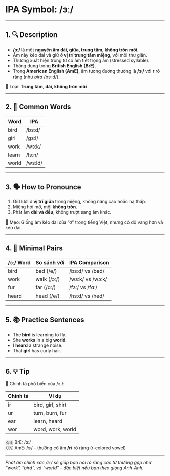 # IPA Symbol: /ɜː/

---

## 1. 🔍 Description

- **/ɜː/** là một **nguyên âm dài, giữa, trung tâm, không tròn môi**.
- Âm này kéo dài và giữ ở **vị trí trung tâm miệng**, với môi thư giãn.
- Thường xuất hiện trong từ có âm tiết trọng âm (stressed syllable).
- Thông dụng trong **British English (BrE)**.
- Trong **American English (AmE)**, âm tương đương thường là **/ɝ/** với **r** rõ ràng (như *bird* /bɝːd/).

📍 Loại: **Trung tâm, dài, không tròn môi**

---

## 2. 📝 Common Words

| Word     | IPA          |
|----------|--------------|
| bird     | /bɜːd/       |
| girl     | /ɡɜːl/       |
| work     | /wɜːk/       |
| learn    | /lɜːn/       |
| world    | /wɜːld/      |

---

## 3. 🗣️ How to Pronounce

1. Giữ lưỡi ở **vị trí giữa** trong miệng, không nâng cao hoặc hạ thấp.
2. Miệng hơi mở, môi **không tròn**.
3. Phát âm **dài và đều**, không trượt sang âm khác.

🧠 Mẹo: Giống âm kéo dài của “ơ” trong tiếng Việt, nhưng có độ vang hơn và kéo dài.

---

## 4. 🎯 Minimal Pairs

| /ɜː/ Word | So sánh với | IPA Comparison     |
|-----------|--------------|--------------------|
| bird      | bed (/e/)    | /bɜːd/ vs /bed/    |
| work      | walk (/ɔː/)  | /wɜːk/ vs /wɔːk/   |
| fur       | far (/ɑː/)   | /fɜː/ vs /fɑː/     |
| heard     | head (/e/)   | /hɜːd/ vs /hed/    |

---

## 5. 📚 Practice Sentences

- The **bird** is learning to fly.
- She **works** in a big **world**.
- I **heard** a strange noise.
- That **girl** has curly hair.

---

## 6. 💡 Tip

📌 Chính tả phổ biến của /ɜː/:

| Chính tả | Ví dụ             |
|----------|-------------------|
| ir       | bird, girl, shirt |
| ur       | turn, burn, fur   |
| ear      | learn, heard      |
| wor      | word, work, world |

🇬🇧 BrE: /ɜː/  
🇺🇸 AmE: /ɝ/ – thường có âm **/r/** rõ ràng (r-colored vowel)

---

*Phát âm chính xác /ɜː/ sẽ giúp bạn nói rõ ràng các từ thường gặp như “work”, “bird”, và “world” – đặc biệt nếu bạn theo giọng Anh-Anh.*

